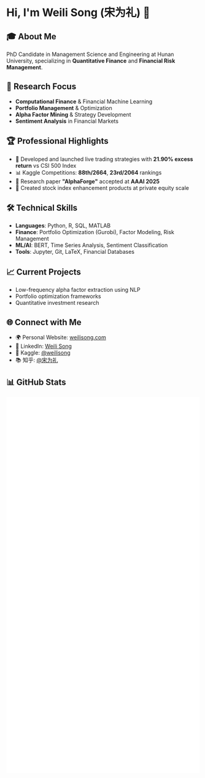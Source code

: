 # Hi, I'm Weili Song (宋为礼) 👋

## 🎓 About Me
PhD Candidate in Management Science and Engineering at Hunan University, specializing in **Quantitative Finance** and **Financial Risk Management**.

## 🔬 Research Focus
- **Computational Finance** & Financial Machine Learning
- **Portfolio Management** & Optimization
- **Alpha Factor Mining** & Strategy Development
- **Sentiment Analysis** in Financial Markets

## 🏆 Professional Highlights
- 🚀 Developed and launched live trading strategies with **21.90% excess return** vs CSI 500 Index
- 📊 Kaggle Competitions: **88th/2664**, **23rd/2064** rankings
- 📝 Research paper **"AlphaForge"** accepted at **AAAI 2025**
- 💼 Created stock index enhancement products at private equity scale

## 🛠️ Technical Skills
- **Languages**: Python, R, SQL, MATLAB
- **Finance**: Portfolio Optimization (Gurobi), Factor Modeling, Risk Management
- **ML/AI**: BERT, Time Series Analysis, Sentiment Classification
- **Tools**: Jupyter, Git, LaTeX, Financial Databases

## 📈 Current Projects
- Low-frequency alpha factor extraction using NLP
- Portfolio optimization frameworks
- Quantitative investment research

## 🌐 Connect with Me
- 🌍 Personal Website: [weilisong.com](https://weilisong.com)
- 💼 LinkedIn: [Weili Song](https://linkedin.com/in/weilisong)
- 🏅 Kaggle: [@weilisong](https://kaggle.com/weilisong)
- 📚 知乎: [@宋为礼](https://zhihu.com/people/weilisong)

## 📊 GitHub Stats

![Metrics](https://raw.githubusercontent.com/sowelswl/sowelswl/main/metrics.svg)